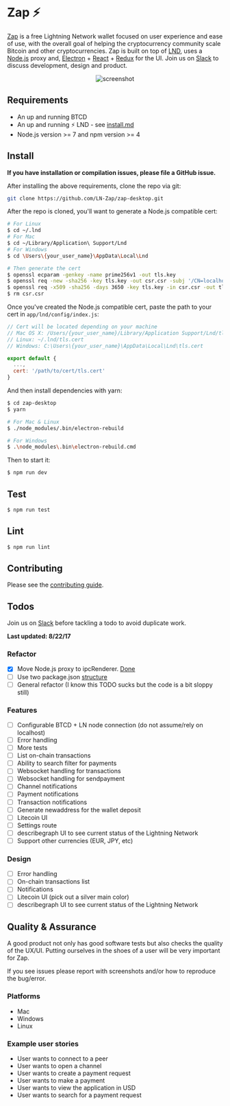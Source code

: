 # Zap :zap:


[Zap](https://zap.jackmallers.com) is a free Lightning Network wallet focused on user experience and ease of use, with the overall goal of helping the cryptocurrency community scale Bitcoin and other cryptocurrencies. Zap is built on top of [LND](https://github.com/lightningnetwork/lnd),
uses a [Node.js](https://github.com/LN-Zap/zap-nodejs) proxy and,
[Electron](https://electron.atom.io/) + [React](https://facebook.github.io/react/) + [Redux](https://github.com/reactjs/redux/tree/master/docs) for the UI. Join us on [Slack](https://join.slack.com/t/zaphq/shared_invite/enQtMjQ2NTg3NzA5NTkwLTRjNjNhMDc5ZmIyNTA4ZTJiNDNiYzlkM2E5NzhlOTU5ZTI5ZGIxYzQ4NWI5NTcyYjQxZDEzNTQwNmJkNzQ1NmE) to discuss development, design and product.

<center>
  <img src='http://zap.jackmallers.com/assets/desktop-f9a57ed49fc09119e2c9d3ba7337a5a7b42123b992b2eae14c356fc8a5ea25a3.png' alt="screenshot" />
</center>

## Requirements

* An up and running BTCD
* An up and running :zap: LND - see [install.md](https://github.com/lightningnetwork/lnd/blob/master/docs/INSTALL.md)
* Node.js version >= 7 and npm version >= 4

## Install

**If you have installation or compilation issues, please file a GitHub issue.**

After installing the above requirements, clone the repo via git:

```bash
git clone https://github.com/LN-Zap/zap-desktop.git
```

After the repo is cloned, you'll want to generate a Node.js compatible cert:

```bash
# For Linux
$ cd ~/.lnd
# For Mac
$ cd ~/Library/Application\ Support/Lnd
# For Windows
$ cd \Users\{your_user_name}\AppData\Local\Lnd

# Then generate the cert
$ openssl ecparam -genkey -name prime256v1 -out tls.key
$ openssl req -new -sha256 -key tls.key -out csr.csr -subj '/CN=localhost/O=lnd'
$ openssl req -x509 -sha256 -days 3650 -key tls.key -in csr.csr -out tls.cert
$ rm csr.csr
```

Once you've created the Node.js compatible cert, paste the path to your cert in `app/lnd/config/index.js`:

```js
// Cert will be located depending on your machine
// Mac OS X: /Users/{your_user_name}/Library/Application Support/Lnd/tls.cert
// Linux: ~/.lnd/tls.cert
// Windows: C:\Users\{your_user_name}\AppData\Local\Lnd\tls.cert

export default {
  ...,
  cert: '/path/to/cert/tls.cert'
}
```

And then install dependencies with yarn:

```bash
$ cd zap-desktop
$ yarn

# For Mac & Linux
$ ./node_modules/.bin/electron-rebuild

# For Windows
$ .\node_modules\.bin\electron-rebuild.cmd
```

Then to start it:
```bash
$ npm run dev
```

## Test
```bash
$ npm run test
```

## Lint
```bash
$ npm run lint
```

## Contributing

Please see the [contributing guide](https://github.com/LN-Zap/zap-desktop/blob/master/CONTRIBUTING.md).

## Todos

Join us on [Slack](https://join.slack.com/t/zaphq/shared_invite/MjI2MTY4NTcwMDUyLTE1MDI2OTA0ODAtNTRjMTY4YTNjNA) before tackling a todo to avoid duplicate work.

**Last updated: 8/22/17**

### Refactor
- [x] Move Node.js proxy to ipcRenderer. [Done](https://github.com/LN-Zap/zap-desktop/pull/4)
- [ ] Use two package.json [structure](https://github.com/electron-userland/electron-builder/wiki/Two-package.json-Structure) 
- [ ] General refactor (I know this TODO sucks but the code is a bit sloppy still)

### Features
- [ ] Configurable BTCD + LN node connection (do not assume/rely on localhost)
- [ ] Error handling
- [ ] More tests
- [ ] List on-chain transactions
- [ ] Ability to search filter for payments
- [ ] Websocket handling for transactions
- [ ] Websocket handling for sendpayment
- [ ] Channel notifications
- [ ] Payment notifications
- [ ] Transaction notifications
- [ ] Generate newaddress for the wallet deposit
- [ ] Litecoin UI
- [ ] Settings route
- [ ] describegraph UI to see current status of the Lightning Network
- [ ] Support other currencies (EUR, JPY, etc)

### Design
- [ ] Error handling
- [ ] On-chain transactions list
- [ ] Notifications
- [ ] Litecoin UI (pick out a silver main color)
- [ ] describegraph UI to see current status of the Lightning Network

## Quality & Assurance

A good product not only has good software tests but also checks the quality of the UX/UI. Putting ourselves in the shoes of a user will be very important for Zap.

If you see issues please report with screenshots and/or how to reproduce the bug/error.

### Platforms

- Mac
- Windows
- Linux

### Example user stories

- User wants to connect to a peer
- User wants to open a channel
- User wants to create a payment request
- User wants to make a payment
- User wants to view the application in USD
- User wants to search for a payment request
